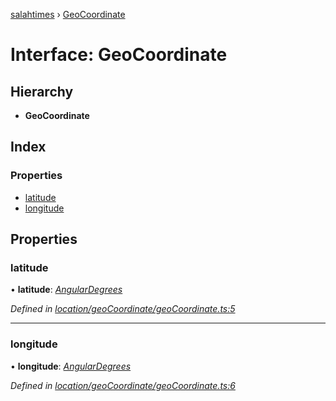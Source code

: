 [salahtimes](../README.md) › [GeoCoordinate](geocoordinate.md)

# Interface: GeoCoordinate

## Hierarchy

* **GeoCoordinate**

## Index

### Properties

* [latitude](geocoordinate.md#latitude)
* [longitude](geocoordinate.md#longitude)

## Properties

###  latitude

• **latitude**: *[AngularDegrees](angulardegrees.md)*

*Defined in [location/geoCoordinate/geoCoordinate.ts:5](https://github.com/doniseferi/salahtimes/blob/ad87efb/src/location/geoCoordinate/geoCoordinate.ts#L5)*

___

###  longitude

• **longitude**: *[AngularDegrees](angulardegrees.md)*

*Defined in [location/geoCoordinate/geoCoordinate.ts:6](https://github.com/doniseferi/salahtimes/blob/ad87efb/src/location/geoCoordinate/geoCoordinate.ts#L6)*
